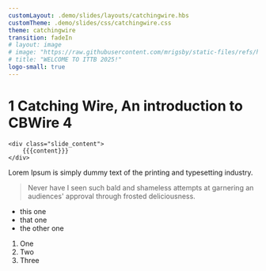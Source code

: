 ```yaml
---
customLayout: .demo/slides/layouts/catchingwire.hbs
customTheme: .demo/slides/css/catchingwire.css
theme: catchingwire
transition: fadeIn
# layout: image
# image: "https://raw.githubusercontent.com/mrigsby/static-files/refs/heads/main/presentations/itb2025/catchingwire/background_logo_sm.jpg"
# title: "WELCOME TO ITTB 2025!"
logo-small: true
---
```


# 1 Catching Wire, An introduction to CBWire 4

```
<div class="slide_content">
	{{{content}}}
</div>
```

Lorem Ipsum is simply dummy text of the printing and typesetting industry. 

> Never have I seen such bald and shameless attempts at garnering an audiences' approval through frosted deliciousness.

* this one
* that one
* the other one

1. One
2. Two
3. Three